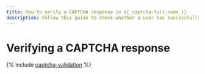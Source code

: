 ```yaml
---
title: How to verify a CAPTCHA response in {{ captcha-full-name }}
description: Follow this guide to check whether a user has successfully completed the CAPTCHA.
---
```


# Verifying a CAPTCHA response

{% include [captcha-validation](../../_includes/smartcaptcha/captcha-validation.md) %}